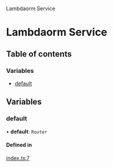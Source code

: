 Lambdaorm Service

# Lambdaorm Service

## Table of contents

### Variables

- [default](README.md#default)

## Variables

### default

• **default**: `Router`

#### Defined in

[index.ts:7](https://github.com/FlavioLionelRita/lambda-orm-svc/blob/4b62893/src/api/routes/index.ts#L7)
